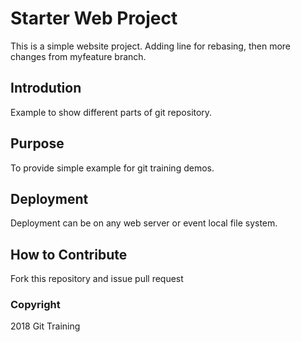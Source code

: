 # Starter Web Project

This is a simple website project. Adding line for rebasing, then more changes from myfeature branch.

## Introdution

Example to show different parts of git repository.

## Purpose

To provide simple example for git training demos.

## Deployment

Deployment can be on any web server or event local file system.

## How to Contribute

Fork this repository and issue pull request

### Copyright

2018 Git Training